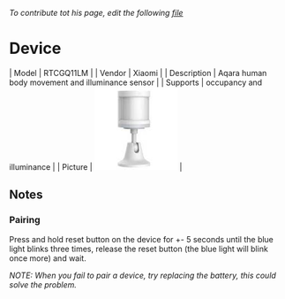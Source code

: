 
*To contribute tot his page, edit the following
[file](https://github.com/Koenkk/zigbee2mqtt.io/blob/master/docgen/device_page_notes.js)*

# Device

| Model | RTCGQ11LM  |
| Vendor  | Xiaomi  |
| Description | Aqara human body movement and illuminance sensor |
| Supports | occupancy and illuminance |
| Picture | ![../images/devices/RTCGQ11LM.jpg](../images/devices/RTCGQ11LM.jpg) |

## Notes


### Pairing
Press and hold reset button on the device for +- 5 seconds until the
blue light blinks three times, release the reset button (the blue light will blink once more) and wait.

*NOTE: When you fail to pair a device, try replacing the battery, this could solve the problem.*

